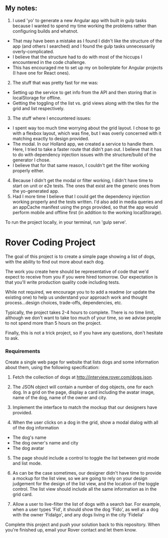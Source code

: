 ## My notes:
1. I used 'yo' to generate a new Angular app with built in gulp tasks because I wanted to spend my time working the problems rather than configuring builds and whatnot.
  - That may have been a mistake as I found I didn't like the structure of the app (and others I searched) and I found the gulp tasks unnecessarily overly-complicated.
  - I believe that the structure had to do with most of the hiccups I encountered in the code challenge.
  - This has encouraged me to set up my on boilerplate for Angular projects (I have one for React ones).
2. The stuff that was pretty fast for me was:
  - Setting up the service to get info from the API and then storing that in localStorage for offline.
  - Getting the toggling of the list vs. grid views along with the tiles for the grid and list respectively.
3. The stuff where I encountered issues:
  - I spent way too much time worrying about the grid layout. I chose to go with a flexbox layout, which was fine, but I was overly concerned with it matching exactly to design provided.
  - The modal. In our Holland app, we created a service to handle them. Here, I tried to take a faster route that didn't pan out. I believe that it has to do with dependency injection issues with the structure/build of the generator I chose.
  - I believe that for that same reason, I couldn't get the filter working properly either.
4. Because I didn't get the modal or filter working, I didn't have time to start on unit or e2e tests. The ones that exist are the generic ones from the yo-generated app.
5. Had I more time I believe that I could get the dependency injection working properly and the tests written. I'd also add in media queries and an appCache manifest using the pngs provided, so that the app would perform mobile and offline first (in addition to the working localStorage).

To run the project locally, in your terminal, run 'gulp serve'.

# Rover Coding Project

The goal of this project is to create a simple page showing a list of dogs, with the ability to find out more about each dog.

The work you create here should be representative of code that we'd expect to receive from you if you were hired tomorrow. Our expectation is that you'll write production quality code including tests.

While not required, we encourage you to to add a readme (or update the existing one) to help us understand your approach work and thought process...design choices, trade-offs, dependencies, etc.

Typically, the project takes 2-4 hours to complete. There is no time limit, although we don't want to take too much of your time, so we advise people to not spend more than 5 hours on the project.

Finally, this is not a trick project, so if you have any questions, don't hesitate to ask.

### Requirements

Create a single web page for website that lists dogs and some information about them, using the following specification:

1. Fetch the collection of dogs at http://interview.rover.com/dogs.json.

2. The JSON object will contain a number of dog objects, one for each dog. In a grid on the page, display a card including the avatar image, name of the dog, name of the owner and city.

3. Implement the interface to match the mockup that our designers have provided.

4. When the user clicks on a dog in the grid, show a modal dialog with all of the dog information
  - The dog's name
  - The dog owner's name and city
  - The dog avatar

5. The page should include a control to toggle the list between grid mode and list mode.

6. As can be the case sometimes, our designer didn't have time to provide a mockup for the list view, so we are going to rely on your design judgement for the design of the list view, and the location of the toggle control.  The list view should include all the same information as in the grid card.

7. Allow a user to live-filter the list of dogs with a search bar. For example, when a user types 'Fid', it should show the dog 'Fido', as well as a dog with the owner 'Fidalgo', and any dogs living in the city 'Fidelia'

Complete this project and push your solution back to this repository. When you're finished up, email your Rover contact and let them know.